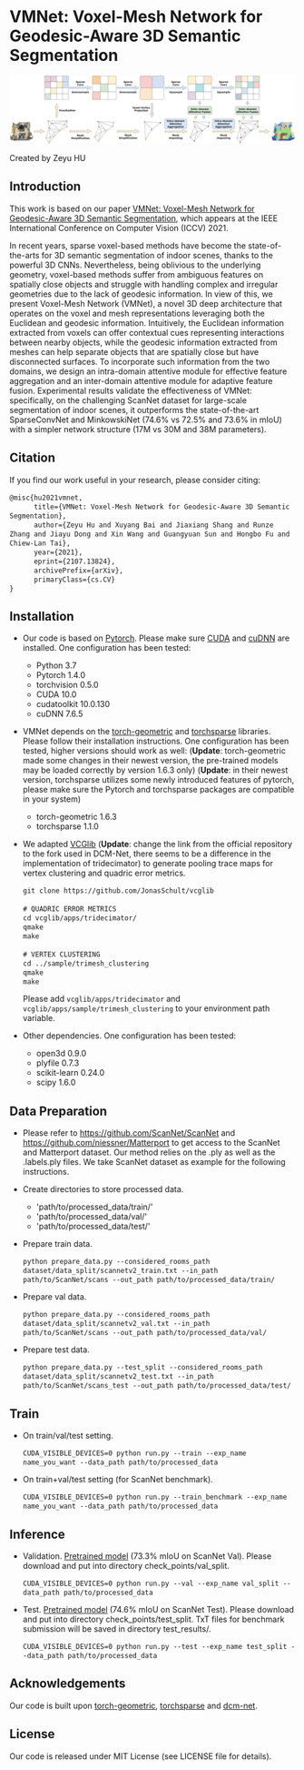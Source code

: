 # VMNet: Voxel-Mesh Network for Geodesic-Aware 3D Semantic Segmentation

![Framework Fig](docs/network_detailed.jpg)

Created by Zeyu HU

## Introduction
This work is based on our paper 
[VMNet: Voxel-Mesh Network for Geodesic-Aware 3D Semantic Segmentation](https://arxiv.org/abs/2107.13824),
which appears at the IEEE International Conference on Computer Vision (ICCV) 2021. 

In recent years, sparse voxel-based methods have become the state-of-the-arts for 3D semantic segmentation of indoor scenes, thanks to the powerful 3D CNNs. Nevertheless, being oblivious to the underlying geometry, voxel-based methods suffer from ambiguous features on spatially close objects and struggle with handling complex and irregular geometries due to the lack of geodesic information. In view of this, we present Voxel-Mesh Network (VMNet), a novel 3D deep architecture that operates on the voxel and mesh representations leveraging both the Euclidean and geodesic information. Intuitively, the Euclidean information extracted from voxels can offer contextual cues representing interactions between nearby objects, while the geodesic information extracted from meshes can help separate objects that are spatially close but have disconnected surfaces. To incorporate such information from the two domains, we design an intra-domain attentive module for effective feature aggregation and an inter-domain attentive module for adaptive feature fusion. Experimental results validate the effectiveness of VMNet: specifically, on the challenging ScanNet dataset for large-scale segmentation of indoor scenes, it outperforms the state-of-the-art SparseConvNet and MinkowskiNet (74.6% vs 72.5% and 73.6% in mIoU) with a simpler network structure (17M vs 30M and 38M parameters).

## Citation
If you find our work useful in your research, please consider citing:

    @misc{hu2021vmnet,
          title={VMNet: Voxel-Mesh Network for Geodesic-Aware 3D Semantic Segmentation}, 
          author={Zeyu Hu and Xuyang Bai and Jiaxiang Shang and Runze Zhang and Jiayu Dong and Xin Wang and Guangyuan Sun and Hongbo Fu and Chiew-Lan Tai},
          year={2021},
          eprint={2107.13824},
          archivePrefix={arXiv},
          primaryClass={cs.CV}
    }

## Installation
* Our code is based on <a href="https://pytorch.org/">Pytorch</a>. Please make sure <a href="https://docs.nvidia.com/cuda/cuda-installation-guide-linux/index.html">CUDA</a>  and <a href="https://docs.nvidia.com/deeplearning/sdk/cudnn-install/index.html">cuDNN</a> are installed. One configuration has been tested: 
     - Python 3.7
     - Pytorch 1.4.0
     - torchvision 0.5.0
     - CUDA 10.0
     - cudatoolkit 10.0.130
     - cuDNN 7.6.5

* VMNet depends on the <a href="https://github.com/rusty1s/pytorch_geometric">torch-geometric</a> and <a href="https://github.com/mit-han-lab/torchsparse">torchsparse</a> libraries. Please follow their installation instructions. One configuration has been tested, higher versions should work as well:
(**Update**: torch-geometric made some changes in their newest version, the pre-trained models may be loaded correctly by version 1.6.3 only)
(**Update**: in their newest version, torchsparse utilizes some newly introduced features of pytorch, please make sure the Pytorch and torchsparse packages are compatible in your system)
     - torch-geometric 1.6.3
     - torchsparse 1.1.0

* We adapted <a href="https://github.com/JonasSchult/vcglib">VCGlib</a> (**Update**: change the link from the official repository to the fork used in DCM-Net, there seems to be a difference in the implementation of tridecimator) to generate pooling trace maps for vertex clustering and quadric error metrics.

      git clone https://github.com/JonasSchult/vcglib

      # QUADRIC ERROR METRICS
      cd vcglib/apps/tridecimator/
      qmake
      make

      # VERTEX CLUSTERING
      cd ../sample/trimesh_clustering
      qmake
      make

  Please add `vcglib/apps/tridecimator` and `vcglib/apps/sample/trimesh_clustering` to your environment path variable.

* Other dependencies. One configuration has been tested:
     - open3d 0.9.0
     - plyfile 0.7.3
     - scikit-learn 0.24.0
     - scipy 1.6.0
 
## Data Preparation
* Please refer to https://github.com/ScanNet/ScanNet and https://github.com/niessner/Matterport to get access to the ScanNet and Matterport dataset. Our method relies on the .ply as well as the .labels.ply files. We take ScanNet dataset as example for the following instructions.

* Create directories to store processed data.
     - 'path/to/processed_data/train/'
     - 'path/to/processed_data/val/'
     - 'path/to/processed_data/test/'

* Prepare train data.
      
      python prepare_data.py --considered_rooms_path dataset/data_split/scannetv2_train.txt --in_path path/to/ScanNet/scans --out_path path/to/processed_data/train/

* Prepare val data.
      
      python prepare_data.py --considered_rooms_path dataset/data_split/scannetv2_val.txt --in_path path/to/ScanNet/scans --out_path path/to/processed_data/val/

* Prepare test data.
      
      python prepare_data.py --test_split --considered_rooms_path dataset/data_split/scannetv2_test.txt --in_path path/to/ScanNet/scans_test --out_path path/to/processed_data/test/

## Train
* On train/val/test setting.
    
      CUDA_VISIBLE_DEVICES=0 python run.py --train --exp_name name_you_want --data_path path/to/processed_data
      
* On train+val/test setting (for ScanNet benchmark).

      CUDA_VISIBLE_DEVICES=0 python run.py --train_benchmark --exp_name name_you_want --data_path path/to/processed_data

## Inference
* Validation. <a href="https://drive.google.com/drive/folders/1G8ug8C7DCrHPeZ_91hM7TSVCTgbNajN0?usp=sharing">Pretrained model</a> (73.3% mIoU on ScanNet Val). Please download and put into directory check_points/val_split.

      CUDA_VISIBLE_DEVICES=0 python run.py --val --exp_name val_split --data_path path/to/processed_data

* Test. <a href="https://drive.google.com/drive/folders/1j5_uTL4xrsVZ5svPOp3LENcgvsJehDbx?usp=sharing">Pretrained model</a> (74.6% mIoU on ScanNet Test). Please download and put into directory check_points/test_split. TxT files for benchmark submission will be saved in directory test_results/.

      CUDA_VISIBLE_DEVICES=0 python run.py --test --exp_name test_split --data_path path/to/processed_data
      
## Acknowledgements
Our code is built upon <a href="https://github.com/rusty1s/pytorch_geometric">torch-geometric</a>, <a href="https://github.com/mit-han-lab/torchsparse">torchsparse</a> and <a href="https://github.com/VisualComputingInstitute/dcm-net">dcm-net</a>.

## License
Our code is released under MIT License (see LICENSE file for details).
